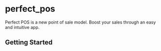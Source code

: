 # perfect_pos

Perfect POS is a new point of sale model. Boost your sales through an easy and intuitive app.

## Getting Started
